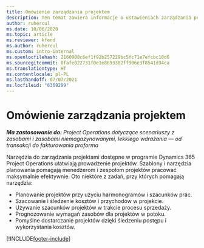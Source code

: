 ```yaml
---
title: Omówienie zarządzania projektem
description: Ten temat zawiera informacje o ustawieniach zarządzania projektami w rozwiązaniu Dynamics 365 Project Operations.
author: ruhercul
ms.date: 10/06/2020
ms.topic: article
ms.reviewer: kfend
ms.author: ruhercul
ms.custom: intro-internal
ms.openlocfilehash: 2160908c6ef1f92b257229bc5fc71e7efcbc10d6
ms.sourcegitcommit: 0fafe022731f0e1e8693382ff906e3f8541d34ca
ms.translationtype: HT
ms.contentlocale: pl-PL
ms.lasthandoff: 07/07/2021
ms.locfileid: "6369299"
---
```

# <a name="project-management-overview"></a>Omówienie zarządzania projektem

_**Ma zastosowanie do:** Project Operations dotyczące scenariuszy z zasobami i zasobami niemagazynowanymi, lekkiego wdrażania — od transakcji do fakturowania proforma_

Narzędzia do zarządzania projektami dostępne w programie Dynamics 365 Project Operations ułatwiają prowadzenie projektów. Szablony i narzędzia planowania pomagają menedżerom i zespołom projektów pracować maksymalnie efektywnie. Oto niektóre z zadań, przy których pomagają narzędzia:

- Planowanie projektów przy użyciu harmonogramów i szacunków prac.
- Szacowanie i śledzenie kosztów i przychodów w projekcie.
- Używanie szacunków projektów w trakcie procesu sprzedaży.
- Prognozowanie wymagań zasobów dla projektów w potoku.
- Pomyślne dostarczanie projektów dzięki śledzeniu postępu i wykorzystania kosztów.


[!INCLUDE[footer-include](../includes/footer-banner.md)]